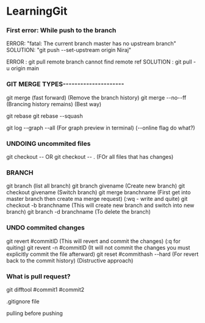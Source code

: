 # LearningGit

### First error: While push to the branch
ERROR: "fatal: The current branch master has no upstream branch"
SOLUTION: "git push --set-upstream origin Niraj"


ERROR : git pull remote branch cannot find remote ref
SOLUTION : git pull -u origin main 



### GIT MERGE TYPES---------------------
git merge (fast forward) (Remove the branch history)
git merge --no--ff (Brancing history remains) (Best way)

git rebase
git rebase --squash


git log --graph --all (For graph preview in terminal) (--online flag do what?)


### UNDOING uncommited files
git checkout --  OR git checkout -- . (FOr all files that has changes)


### BRANCH
git branch (list all branch)
git branch givename (Create new branch)
git checkout givename (Switch branch)
git merge branchname (First get into master branch then create ma merge request) (:wq - write and quite)
git checkout -b branchname (This will create new branch and switch into new branch)
git branch -d branchname (To delete the branch)


### UNDO commited changes
git revert #commitID   (This will revert and commit the changes) (:q for quiting)
git revent -n #commitID (It will not commit the changes you must explicitly commit the file afterward)
git reset #commithash --hard (For revert back to the commit history) (Distructive approach)

### What is pull request?


git difftool #commit1 #commit2

.gitignore file

pulling before pushing